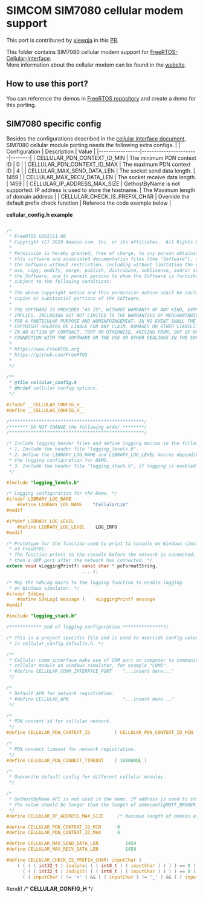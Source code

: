 # SIMCOM SIM7080 cellular modem support

This port is contributed by [xiewqja](https://github.com/xiewqja) in this [PR](https://github.com/FreeRTOS/FreeRTOS-Cellular-Interface/pull/6).

This folder contains SIM7080 cellular modem support for [FreeRTOS-Cellular-Interface](https://github.com/FreeRTOS/FreeRTOS-Cellular-Interface).<br> More information about the cellular modem can be found in the [website](https://www.simcom.com/product/SIM7080G.html).

## How to use this port?
You can reference the demos in [FreeRTOS repository](https://github.com/FreeRTOS/FreeRTOS/tree/main/FreeRTOS-Plus/Demo/FreeRTOS_Cellular_Interface_Windows_Simulator) and create a demo for this porting.

## SIM7080 specific config

Besides the configurations described in the [cellular interface document](https://www.freertos.org/cellular-demo.html#configure-cellular), SIM7080 cellular module porting needs the following extra configs.
|
| Configuration   |      Description      |  Value |
|-----------------|-----------------------|--------|
| CELLULAR_PDN_CONTEXT_ID_MIN | The minimum PDN context ID | 0 |
| CELLULAR_PDN_CONTEXT_ID_MAX | The maximum PDN context ID | 4 |
| CELLULAR_MAX_SEND_DATA_LEN | The socket send data length. | 1459 |
| CELLULAR_MAX_RECV_DATA_LEN | The socket receive data length. | 1459 |
| CELLULAR_IP_ADDRESS_MAX_SIZE | GethostByName is not supported. IP address is used to store the hostname. | The Maximum length of domain address |
| CELLULAR_CHECK_IS_PREFIX_CHAR | Override the default prefix check function | Referece the code example below |


<b>cellular_config.h example</b>

```C

/*
 * FreeRTOS V202111.00
 * Copyright (C) 2020 Amazon.com, Inc. or its affiliates.  All Rights Reserved.
 *
 * Permission is hereby granted, free of charge, to any person obtaining a copy of
 * this software and associated documentation files (the "Software"), to deal in
 * the Software without restriction, including without limitation the rights to
 * use, copy, modify, merge, publish, distribute, sublicense, and/or sell copies of
 * the Software, and to permit persons to whom the Software is furnished to do so,
 * subject to the following conditions:
 *
 * The above copyright notice and this permission notice shall be included in all
 * copies or substantial portions of the Software.
 *
 * THE SOFTWARE IS PROVIDED "AS IS", WITHOUT WARRANTY OF ANY KIND, EXPRESS OR
 * IMPLIED, INCLUDING BUT NOT LIMITED TO THE WARRANTIES OF MERCHANTABILITY, FITNESS
 * FOR A PARTICULAR PURPOSE AND NONINFRINGEMENT. IN NO EVENT SHALL THE AUTHORS OR
 * COPYRIGHT HOLDERS BE LIABLE FOR ANY CLAIM, DAMAGES OR OTHER LIABILITY, WHETHER
 * IN AN ACTION OF CONTRACT, TORT OR OTHERWISE, ARISING FROM, OUT OF OR IN
 * CONNECTION WITH THE SOFTWARE OR THE USE OR OTHER DEALINGS IN THE SOFTWARE.
 *
 * https://www.FreeRTOS.org
 * https://github.com/FreeRTOS
 *
 */

/**
 * @file cellular_config.h
 * @brief cellular config options.
 */

#ifndef __CELLULAR_CONFIG_H__
#define __CELLULAR_CONFIG_H__

/**************************************************/
/******* DO NOT CHANGE the following order ********/
/**************************************************/

/* Include logging header files and define logging macros in the following order:
 * 1. Include the header file "logging_levels.h".
 * 2. Define the LIBRARY_LOG_NAME and LIBRARY_LOG_LEVEL macros depending on
 * the logging configuration for DEMO.
 * 3. Include the header file "logging_stack.h", if logging is enabled for DEMO.
 */

#include "logging_levels.h"

/* Logging configuration for the Demo. */
#ifndef LIBRARY_LOG_NAME
    #define LIBRARY_LOG_NAME    "CellularLib"
#endif

#ifndef LIBRARY_LOG_LEVEL
    #define LIBRARY_LOG_LEVEL    LOG_INFO
#endif

/* Prototype for the function used to print to console on Windows simulator
 * of FreeRTOS.
 * The function prints to the console before the network is connected;
 * then a UDP port after the network has connected. */
extern void vLoggingPrintf( const char * pcFormatString,
                            ... );

/* Map the SdkLog macro to the logging function to enable logging
 * on Windows simulator. */
#ifndef SdkLog
    #define SdkLog( message )    vLoggingPrintf message
#endif

#include "logging_stack.h"

/************ End of logging configuration ****************/

/* This is a project specific file and is used to override config values defined
 * in cellular_config_defaults.h. */

/**
 * Cellular comm interface make use of COM port on computer to communicate with
 * cellular module on windows simulator, for example "COM5".
 * #define CELLULAR_COMM_INTERFACE_PORT    "...insert here..."
 */

/*
 * Default APN for network registration.
 * #define CELLULAR_APN                    "...insert here..."
 */

/*
 * PDN context id for cellular network.
 */
#define CELLULAR_PDN_CONTEXT_ID         ( CELLULAR_PDN_CONTEXT_ID_MIN )

/*
 * PDN connect timeout for network registration.
 */
#define CELLULAR_PDN_CONNECT_TIMEOUT    ( 100000UL )

/*
 * Overwrite default config for different cellular modules.
 */

/*
 * GetHostByName API is not used in the demo. IP address is used to store the hostname.
 * The value should be longer than the length of democonfigMQTT_BROKER_ENDPOINT in demo_config.h.
 */
#define CELLULAR_IP_ADDRESS_MAX_SIZE     /* Maximum length of domain addres. */

#define	CELLULAR_PDN_CONTEXT_ID_MIN		 0
#define	CELLULAR_PDN_CONTEXT_ID_MAX		 4

#define	CELLULAR_MAX_SEND_DATA_LEN			1459
#define	CELLULAR_MAX_RECV_DATA_LEN			1459

#define CELLULAR_CHECK_IS_PREFIX_CHAR( inputChar )                                 \
    ( ( ( ( int32_t ) isalpha( ( ( int8_t ) ( inputChar ) ) ) ) == 0 ) && \
      ( ( ( int32_t ) isdigit( ( ( int8_t ) ( inputChar ) ) ) ) == 0 ) && \
      ( ( inputChar ) != '+' ) && ( ( inputChar ) != '_' ) && ( ( inputChar ) != ' ' ) )
```

#endif /* __CELLULAR_CONFIG_H__ */

